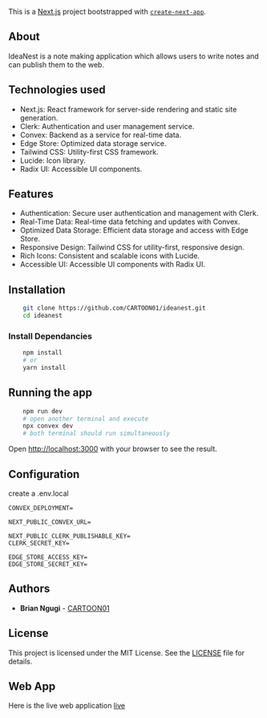 This is a [Next.js](https://nextjs.org/) project bootstrapped with [`create-next-app`](https://github.com/vercel/next.js/tree/canary/packages/create-next-app).


## About

IdeaNest is a note making application which allows users to write notes and can publish them to the web.


## Technologies used
- Next.js: React framework for server-side rendering and static site generation.
- Clerk: Authentication and user management service.
- Convex: Backend as a service for real-time data.
- Edge Store: Optimized data storage service.
- Tailwind CSS: Utility-first CSS framework.
- Lucide: Icon library.
- Radix UI: Accessible UI components.

## Features
- Authentication: Secure user authentication and management with Clerk.
- Real-Time Data: Real-time data fetching and updates with Convex.
- Optimized Data Storage: Efficient data storage and access with Edge Store.
- Responsive Design: Tailwind CSS for utility-first, responsive design.
- Rich Icons: Consistent and scalable icons with Lucide.
- Accessible UI: Accessible UI components with Radix UI.

## Installation
```bash
    git clone https://github.com/CARTOON01/ideanest.git
    cd ideanest
```

### Install Dependancies
```bash
    npm install
    # or
    yarn install
```

## Running the app

``` bash
    npm run dev
    # open another terminal and execute
    npx convex dev
    # both terminal should run simultaneously
```
Open [http://localhost:3000](http://localhost:3000) with your browser to see the result.

## Configuration
create a .env.local
```env
CONVEX_DEPLOYMENT=

NEXT_PUBLIC_CONVEX_URL=

NEXT_PUBLIC_CLERK_PUBLISHABLE_KEY=
CLERK_SECRET_KEY=

EDGE_STORE_ACCESS_KEY=
EDGE_STORE_SECRET_KEY=
```

## Authors

- **Brian Ngugi** - [CARTOON01](https://github.com/CARTOON01)

## License

This project is licensed under the MIT License. See the [LICENSE](https://github.com/CARTOON01/ideanest/blob/main/LICENSE) file for details.

## Web App
Here is the live web application
[live](https://note-app-nine-mu.vercel.app/)


